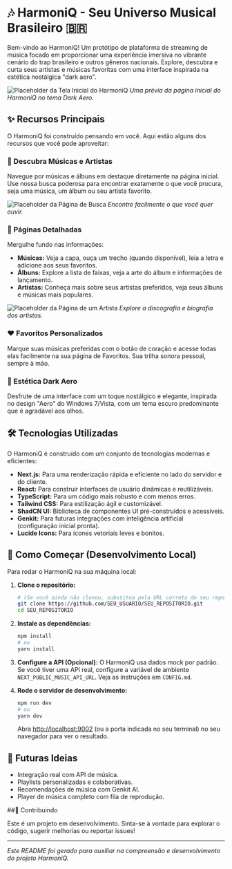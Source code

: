 # 🎶 HarmoniQ - Seu Universo Musical Brasileiro 🇧🇷

Bem-vindo ao HarmoniQ! Um protótipo de plataforma de streaming de música focado em proporcionar uma experiência imersiva no vibrante cenário do trap brasileiro e outros gêneros nacionais. Explore, descubra e curta seus artistas e músicas favoritas com uma interface inspirada na estética nostálgica "dark aero".

![Placeholder da Tela Inicial do HarmoniQ](https://placehold.co/800x400.png "Tela Inicial do HarmoniQ exibindo músicas e álbuns em destaque")
*Uma prévia da página inicial do HarmoniQ no tema Dark Aero.*

## ✨ Recursos Principais

O HarmoniQ foi construído pensando em você. Aqui estão alguns dos recursos que você pode aproveitar:

### 🎤 Descubra Músicas e Artistas
Navegue por músicas e álbuns em destaque diretamente na página inicial. Use nossa busca poderosa para encontrar exatamente o que você procura, seja uma música, um álbum ou seu artista favorito.

![Placeholder da Página de Busca](https://placehold.co/700x350.png "Página de busca do HarmoniQ com resultados para 'trap'")
*Encontre facilmente o que você quer ouvir.*

### 👤 Páginas Detalhadas
Mergulhe fundo nas informações:
*   **Músicas:** Veja a capa, ouça um trecho (quando disponível), leia a letra e adicione aos seus favoritos.
*   **Álbuns:** Explore a lista de faixas, veja a arte do álbum e informações de lançamento.
*   **Artistas:** Conheça mais sobre seus artistas preferidos, veja seus álbuns e músicas mais populares.

![Placeholder da Página de um Artista](https://placehold.co/700x350.png "Página de detalhes de um artista mostrando sua foto, biografia e músicas")
*Explore a discografia e biografia dos artistas.*

### ❤️ Favoritos Personalizados
Marque suas músicas preferidas com o botão de coração e acesse todas elas facilmente na sua página de Favoritos. Sua trilha sonora pessoal, sempre à mão.

### 🎨 Estética Dark Aero
Desfrute de uma interface com um toque nostálgico e elegante, inspirada no design "Aero" do Windows 7/Vista, com um tema escuro predominante que é agradável aos olhos.

## 🛠️ Tecnologias Utilizadas

O HarmoniQ é construído com um conjunto de tecnologias modernas e eficientes:

*   **Next.js:** Para uma renderização rápida e eficiente no lado do servidor e do cliente.
*   **React:** Para construir interfaces de usuário dinâmicas e reutilizáveis.
*   **TypeScript:** Para um código mais robusto e com menos erros.
*   **Tailwind CSS:** Para estilização ágil e customizável.
*   **ShadCN UI:** Biblioteca de componentes UI pré-construídos e acessíveis.
*   **Genkit:** Para futuras integrações com inteligência artificial (configuração inicial pronta).
*   **Lucide Icons:** Para ícones vetoriais leves e bonitos.

## 🚀 Como Começar (Desenvolvimento Local)

Para rodar o HarmoniQ na sua máquina local:

1.  **Clone o repositório:**
    ```bash
    # (Se você ainda não clonou, substitua pela URL correta do seu repositório)
    git clone https://github.com/SEU_USUARIO/SEU_REPOSITORIO.git
    cd SEU_REPOSITORIO
    ```

2.  **Instale as dependências:**
    ```bash
    npm install
    # ou
    yarn install
    ```

3.  **Configure a API (Opcional):**
    O HarmoniQ usa dados mock por padrão. Se você tiver uma API real, configure a variável de ambiente `NEXT_PUBLIC_MUSIC_API_URL`. Veja as instruções em `CONFIG.md`.

4.  **Rode o servidor de desenvolvimento:**
    ```bash
    npm run dev
    # ou
    yarn dev
    ```
    Abra [http://localhost:9002](http://localhost:9002) (ou a porta indicada no seu terminal) no seu navegador para ver o resultado.

## 🔮 Futuras Ideias

*   Integração real com API de música.
*   Playlists personalizadas e colaborativas.
*   Recomendações de música com Genkit AI.
*   Player de música completo com fila de reprodução.

##🤝 Contribuindo

Este é um projeto em desenvolvimento. Sinta-se à vontade para explorar o código, sugerir melhorias ou reportar issues!

---

*Este README foi gerado para auxiliar na compreensão e desenvolvimento do projeto HarmoniQ.*
